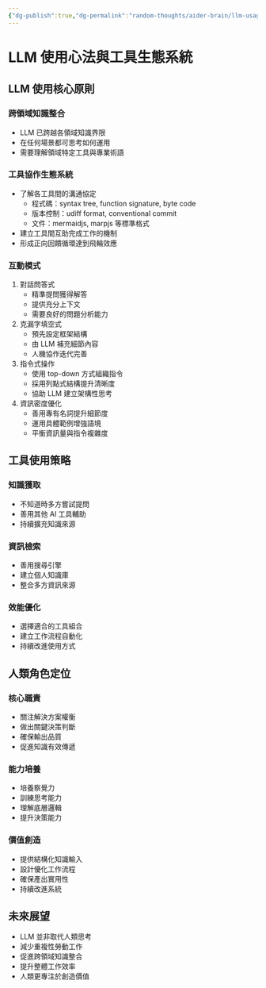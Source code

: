 ```yaml
---
{"dg-publish":true,"dg-permalink":"random-thoughts/aider-brain/llm-usage-patterns","permalink":"/random-thoughts/aider-brain/llm-usage-patterns/","title":"LLM 使用模式與工具生態系統","tags":["llm","tools","productivity"]}
---
```



# LLM 使用心法與工具生態系統

## LLM 使用核心原則

### 跨領域知識整合
- LLM 已跨越各領域知識界限
- 在任何場景都可思考如何運用
- 需要理解領域特定工具與專業術語

### 工具協作生態系統
- 了解各工具間的溝通協定
  - 程式碼：syntax tree, function signature, byte code
  - 版本控制：udiff format, conventional commit
  - 文件：mermaidjs, marpjs 等標準格式
- 建立工具間互助完成工作的機制
- 形成正向回饋循環達到飛輪效應

### 互動模式
1. 對話問答式
   - 精準提問獲得解答
   - 提供充分上下文
   - 需要良好的問題分析能力
2. 克漏字填空式
   - 預先設定框架結構
   - 由 LLM 補充細節內容
   - 人機協作迭代完善
3. 指令式操作
   - 使用 top-down 方式組織指令
   - 採用列點式結構提升清晰度
   - 協助 LLM 建立架構性思考
4. 資訊密度優化
   - 善用專有名詞提升細節度
   - 運用具體範例增強語境
   - 平衡資訊量與指令複雜度

## 工具使用策略

### 知識獲取
- 不知道時多方嘗試提問
- 善用其他 AI 工具輔助
- 持續擴充知識來源

### 資訊檢索
- 善用搜尋引擎
- 建立個人知識庫
- 整合多方資訊來源

### 效能優化
- 選擇適合的工具組合
- 建立工作流程自動化
- 持續改進使用方式

## 人類角色定位

### 核心職責
- 關注解決方案權衡
- 做出關鍵決策判斷
- 確保輸出品質
- 促進知識有效傳遞

### 能力培養
- 培養察覺力
- 訓練思考能力
- 理解底層邏輯
- 提升決策能力

### 價值創造
- 提供結構化知識輸入
- 設計優化工作流程
- 確保產出實用性
- 持續改進系統

## 未來展望

- LLM 並非取代人類思考
- 減少重複性勞動工作
- 促進跨領域知識整合
- 提升整體工作效率
- 人類更專注於創造價值
